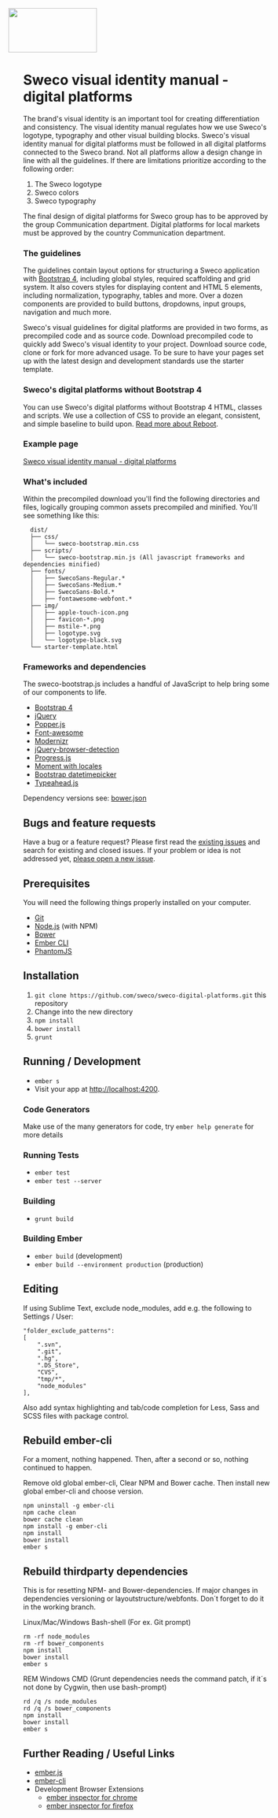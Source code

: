 <img src="https://sweco.github.io/sweco-digital-platforms/img/logotype-black.svg" width="180px" height="90px" style="margin-left: -30px;" alt="">

# Sweco visual identity manual - digital platforms

The brand's visual identity is an important tool for creating differentiation and consistency. The visual identity manual regulates how we use Sweco's logotype, typography and other visual building blocks. Sweco's visual identity manual for digital platforms must be followed in all digital platforms connected to the Sweco brand. Not all platforms allow a design change in line with all the guidelines. If there are limitations prioritize according to the following order:

1. The Sweco logotype
1. Sweco colors
1. Sweco typography

The final design of digital platforms for Sweco group has to be approved by the group Communication department. Digital platforms for local markets must be approved by the country Communication department.

### The guidelines

The guidelines contain layout options for structuring a Sweco application with [Bootstrap 4](https://getbootstrap.com/), including global styles, required scaffolding and grid system. It also covers styles for displaying content and HTML 5 elements, including normalization, typography, tables and more. Over a dozen components are provided to build buttons, dropdowns, input groups, navigation and much more.

Sweco's visual guidelines for digital platforms are provided in two forms, as precompiled code and as source code. Download precompiled code to quickly add Sweco's visual identity to your project. Download source code, clone or fork for more advanced usage. To be sure to have your pages set up with the latest design and development standards use the starter template.

### Sweco's digital platforms without Bootstrap 4
You can use Sweco's digital platforms without Bootstrap 4 HTML, classes and scripts. We use a collection of CSS to provide an elegant, consistent, and simple baseline to build upon. [Read more about Reboot](https://getbootstrap.com/docs/4.0/content/reboot/).

### Example page

[Sweco visual identity manual - digital platforms](http://sweco.github.io/sweco-digital-platforms/)

### What's included

Within the precompiled download you'll find the following directories and files, logically grouping common assets precompiled and minified. You'll see something like this:

```
  dist/
  ├── css/
  │   └── sweco-bootstrap.min.css
  ├── scripts/
  │   └── sweco-bootstrap.min.js (All javascript frameworks and dependencies minified)
  ├── fonts/
  │   ├── SwecoSans-Regular.*
  │   ├── SwecoSans-Medium.*
  │   ├── SwecoSans-Bold.*
  │   ├── fontawesome-webfont.*
  ├── img/
  │   ├── apple-touch-icon.png
  │   ├── favicon-*.png
  │   ├── mstile-*.png
  │   ├── logotype.svg
  │   └── logotype-black.svg
  └── starter-template.html
```
### Frameworks and dependencies

The sweco-bootstrap.js includes a handful of JavaScript to help bring some of our components to life.

* [Bootstrap 4](https://getbootstrap.com/)
* [jQuery](https://jquery.com/)
* [Popper.js](https://popper.js.org/)
* [Font-awesome](http://fontawesome.io/icons/)
* [Modernizr](https://modernizr.com/)
* [jQuery-browser-detection](https://github.com/schickling/jquery-browser-detection)
* [Progress.js](http://usablica.github.io/progress.js/)
* [Moment with locales](https://github.com/moment/moment)
* [Bootstrap datetimepicker](http://eonasdan.github.io/bootstrap-datetimepicker/)
* [Typeahead.js](https://twitter.github.io/typeahead.js/)

Dependency versions see: [bower.json](https://github.com/sweco/sweco-digital-platforms/blob/master/bower.json)

## Bugs and feature requests

Have a bug or a feature request? Please first read the [existing issues](https://github.com/sweco/sweco-digital-platforms/issues) and search for existing and closed issues. If your problem or idea is not addressed yet, [please open a new issue](https://github.com/sweco/sweco-digital-platforms/new).

## Prerequisites

You will need the following things properly installed on your computer.

* [Git](http://git-scm.com/)
* [Node.js](http://nodejs.org/) (with NPM)
* [Bower](http://bower.io/)
* [Ember CLI](http://ember-cli.com/)
* [PhantomJS](http://phantomjs.org/)

## Installation

1. `git clone https://github.com/sweco/sweco-digital-platforms.git` this repository
1. Change into the new directory
1. `npm install`
1. `bower install`
1. `grunt`

## Running / Development

* `ember s`
* Visit your app at [http://localhost:4200](http://localhost:4200).

### Code Generators

Make use of the many generators for code, try `ember help generate` for more details

### Running Tests

* `ember test`
* `ember test --server`

### Building

* `grunt build`

### Building Ember
* `ember build` (development)
* `ember build --environment production` (production)

## Editing
If using Sublime Text, exclude node_modules, add e.g. the following to Settings / User:
```
"folder_exclude_patterns":
[
	".svn",
	".git",
	".hg",
	".DS_Store",
	"CVS",
	"tmp/*",
	"node_modules"
],
```
Also add syntax highlighting and tab/code completion for Less, Sass and SCSS files with package control.


## Rebuild ember-cli

For a moment, nothing happened. Then, after a second or so, nothing continued to happen.

Remove old global ember-cli, Clear NPM and Bower cache. Then install new global ember-cli and choose version.

    npm uninstall -g ember-cli
    npm cache clean
    bower cache clean
    npm install -g ember-cli
    npm install
    bower install
    ember s

## Rebuild thirdparty dependencies

This is for resetting NPM- and Bower-dependencies. If major changes in dependencies versioning or layoutstructure/webfonts. Don´t forget to do it in the working branch.

Linux/Mac/Windows Bash-shell (For ex. Git prompt)

    rm -rf node_modules
    rm -rf bower_components
    npm install
    bower install
    ember s

REM Windows CMD (Grunt dependencies needs the command patch, if it´s not done by Cygwin, then use bash-prompt)

    rd /q /s node_modules
    rd /q /s bower_components
    npm install
    bower install
    ember s

## Further Reading / Useful Links

* [ember.js](http://emberjs.com/)
* [ember-cli](http://ember-cli.com/)
* Development Browser Extensions
  * [ember inspector for chrome](https://chrome.google.com/webstore/detail/ember-inspector/bmdblncegkenkacieihfhpjfppoconhi)
  * [ember inspector for firefox](https://addons.mozilla.org/en-US/firefox/addon/ember-inspector/)


